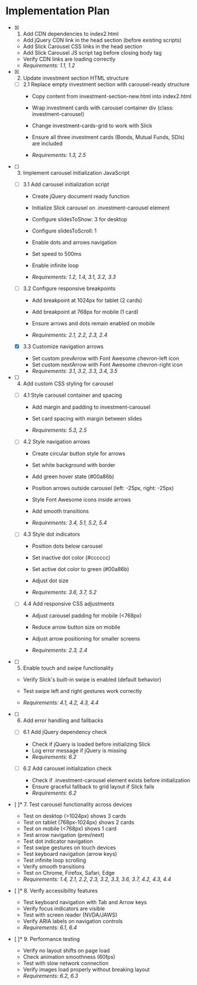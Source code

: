 # Implementation Plan

- [x] 1. Add CDN dependencies to index2.html

  - Add jQuery CDN link in the head section (before existing scripts)
  - Add Slick Carousel CSS links in the head section
  - Add Slick Carousel JS script tag before closing body tag
  - Verify CDN links are loading correctly
  - _Requirements: 1.1, 1.2_


- [x] 2. Update investment section HTML structure


  - [ ] 2.1 Replace empty investment section with carousel-ready structure
    - Copy content from investment-section-new.html into index2.html
    - Wrap investment cards with carousel container div (class: investment-carousel)
    - Change investment-cards-grid to work with Slick

    - Ensure all three investment cards (Bonds, Mutual Funds, SDIs) are included


    - _Requirements: 1.3, 2.5_

- [ ] 3. Implement carousel initialization JavaScript
  - [ ] 3.1 Add carousel initialization script
    - Create jQuery document ready function
    - Initialize Slick carousel on .investment-carousel element
    - Configure slidesToShow: 3 for desktop
    - Configure slidesToScroll: 1

    - Enable dots and arrows navigation
    - Set speed to 500ms
    - Enable infinite loop
    - _Requirements: 1.2, 1.4, 3.1, 3.2, 3.3_
  

  - [ ] 3.2 Configure responsive breakpoints
    - Add breakpoint at 1024px for tablet (2 cards)
    - Add breakpoint at 768px for mobile (1 card)


    - Ensure arrows and dots remain enabled on mobile


    - _Requirements: 2.1, 2.2, 2.3, 2.4_

  - [x] 3.3 Customize navigation arrows

    - Set custom prevArrow with Font Awesome chevron-left icon
    - Set custom nextArrow with Font Awesome chevron-right icon
    - _Requirements: 3.1, 3.2, 3.3, 3.4, 3.5_

- [ ] 4. Add custom CSS styling for carousel
  - [ ] 4.1 Style carousel container and spacing
    - Add margin and padding to investment-carousel
    - Set card spacing with margin between slides

    - _Requirements: 5.3, 2.5_
  
  - [ ] 4.2 Style navigation arrows
    - Create circular button style for arrows
    - Set white background with border
    - Add green hover state (#00a86b)

    - Position arrows outside carousel (left: -25px, right: -25px)
    - Style Font Awesome icons inside arrows
    - Add smooth transitions
    - _Requirements: 3.4, 5.1, 5.2, 5.4_
  
  - [ ] 4.3 Style dot indicators
    - Position dots below carousel
    - Set inactive dot color (#cccccc)
    - Set active dot color to green (#00a86b)
    - Adjust dot size

    - _Requirements: 3.6, 3.7, 5.2_
  
  - [ ] 4.4 Add responsive CSS adjustments
    - Adjust carousel padding for mobile (<768px)
    - Reduce arrow button size on mobile

    - Adjust arrow positioning for smaller screens

    - _Requirements: 2.3, 2.4_

- [ ] 5. Enable touch and swipe functionality
  - Verify Slick's built-in swipe is enabled (default behavior)

  - Test swipe left and right gestures work correctly
  - _Requirements: 4.1, 4.2, 4.3, 4.4_

- [ ] 6. Add error handling and fallbacks
  - [ ] 6.1 Add jQuery dependency check
    - Check if jQuery is loaded before initializing Slick
    - Log error message if jQuery is missing
    - _Requirements: 6.2_
  
  - [ ] 6.2 Add carousel initialization check
    - Check if .investment-carousel element exists before initialization
    - Ensure graceful fallback to grid layout if Slick fails
    - _Requirements: 6.2_

- [ ]* 7. Test carousel functionality across devices
  - Test on desktop (>1024px) shows 3 cards
  - Test on tablet (768px-1024px) shows 2 cards
  - Test on mobile (<768px) shows 1 card
  - Test arrow navigation (prev/next)
  - Test dot indicator navigation
  - Test swipe gestures on touch devices
  - Test keyboard navigation (arrow keys)
  - Test infinite loop scrolling
  - Verify smooth transitions
  - Test on Chrome, Firefox, Safari, Edge
  - _Requirements: 1.4, 2.1, 2.2, 2.3, 3.2, 3.3, 3.6, 3.7, 4.2, 4.3, 4.4_

- [ ]* 8. Verify accessibility features
  - Test keyboard navigation with Tab and Arrow keys
  - Verify focus indicators are visible
  - Test with screen reader (NVDA/JAWS)
  - Verify ARIA labels on navigation controls
  - _Requirements: 6.1, 6.4_

- [ ]* 9. Performance testing
  - Verify no layout shifts on page load
  - Check animation smoothness (60fps)
  - Test with slow network connection
  - Verify images load properly without breaking layout
  - _Requirements: 6.2, 6.3_
